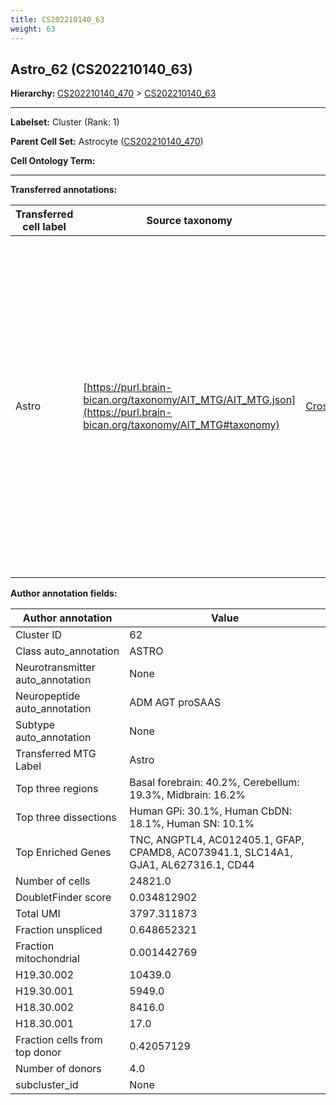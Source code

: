 ```yaml
---
title: CS202210140_63
weight: 63
---
```

## Astro_62 (CS202210140_63)
<b>Hierarchy: </b>
[CS202210140_470](https://purl.brain-bican.org/taxonomy/CS202210140#CS202210140_470) >
[CS202210140_63](https://purl.brain-bican.org/taxonomy/CS202210140#CS202210140_63)

---


**Labelset:** Cluster (Rank: 1)

**Parent Cell Set:** Astrocyte ([CS202210140_470](https://purl.brain-bican.org/taxonomy/CS202210140#CS202210140_470))



**Cell Ontology Term:** 

[MARKER GENES.]: #


---

[TRANSFERRED ANNOTATIONS.]: #


**Transferred annotations:**

| Transferred cell label | Source taxonomy | Source node accession | Algorithm name | Comment |
|------------------------|-----------------|-----------------------|----------------|---------|
|Astro|[https://purl.brain-bican.org/taxonomy/AIT_MTG/AIT_MTG.json](https://purl.brain-bican.org/taxonomy/AIT_MTG#taxonomy)|[CrossArea_subclass:e47396020a](https://purl.brain-bican.org/taxonomy/AIT_MTG#CrossArea_subclass_e47396020a)||We performed PCA (50 components) on our full dataset, trained a random forest classifier (scikit-learn, class_ weight=‘balanced’, max_depth=50) on the MTG labels, and then predicted labels for all cells. We labeled each cluster with the mode of its constituent cells if two conditions were met: more than 0.8 of predicted labels matched the mode, and the mean probability of these pre- dictions was greater than 0.8.|

[AUTHOR ANNOTATION FIELDS.]: #


**Author annotation fields:**

| Author annotation | Value |
|-------------------|-------|
|Cluster ID|62|
|Class auto_annotation|ASTRO|
|Neurotransmitter auto_annotation|None|
|Neuropeptide auto_annotation|ADM AGT proSAAS|
|Subtype auto_annotation|None|
|Transferred MTG Label|Astro|
|Top three regions|Basal forebrain: 40.2%, Cerebellum: 19.3%, Midbrain: 16.2%|
|Top three dissections|Human GPi: 30.1%, Human CbDN: 18.1%, Human SN: 10.1%|
|Top Enriched Genes|TNC, ANGPTL4, AC012405.1, GFAP, CPAMD8, AC073941.1, SLC14A1, GJA1, AL627316.1, CD44|
|Number of cells|24821.0|
|DoubletFinder score|0.034812902|
|Total UMI|3797.311873|
|Fraction unspliced|0.648652321|
|Fraction mitochondrial|0.001442769|
|H19.30.002|10439.0|
|H19.30.001|5949.0|
|H18.30.002|8416.0|
|H18.30.001|17.0|
|Fraction cells from top donor|0.42057129|
|Number of donors|4.0|
|subcluster_id|None|
